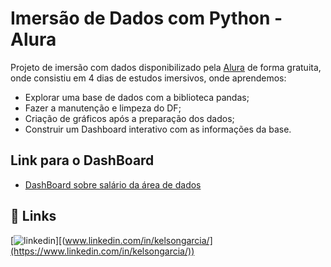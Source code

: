 # Imersão de Dados com Python - Alura

Projeto de imersão com dados disponibilizado pela [Alura](https://cursos.alura.com.br/imersoes) de forma gratuita, onde consistiu em 4 dias de estudos imersivos, onde aprendemos:

- Explorar uma base de dados com a biblioteca pandas;
- Fazer a manutenção e limpeza do DF; 
- Criação de gráficos após a preparação dos dados;
- Construir um Dashboard interativo com as informações da base.

## Link para o DashBoard 

 - [DashBoard sobre salário da área de dados](https://imersaodadospythonalura-kelys.streamlit.app/)

## 🔗 Links
[![linkedin](https://img.shields.io/badge/linkedin-0A66C2?style=for-the-badge&logo=linkedin&logoColor=white)][(www.linkedin.com/in/kelsongarcia/](https://www.linkedin.com/in/kelsongarcia/))
